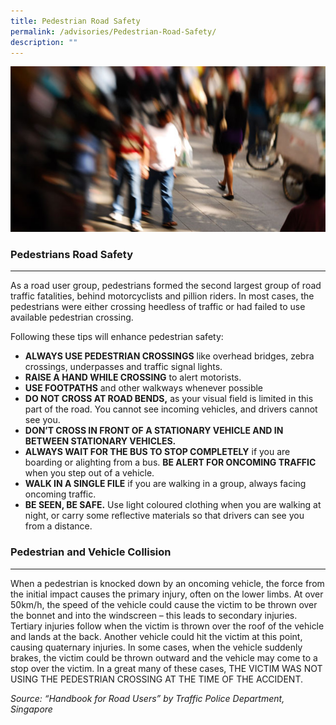 ```yaml
---
title: Pedestrian Road Safety
permalink: /advisories/Pedestrian-Road-Safety/
description: ""
---
```

![](/images/pedestrian1.jpg)

### Pedestrians Road Safety
------------------------------------------

As a road user group, pedestrians formed the second largest group of road traffic fatalities, behind motorcyclists and pillion riders. In most cases, the pedestrians were either crossing heedless of traffic or had failed to use available pedestrian crossing.

Following these tips will enhance pedestrian safety:

*   **ALWAYS USE PEDESTRIAN CROSSINGS** like overhead bridges, zebra crossings, underpasses and traffic signal lights.
*   **RAISE A HAND WHILE CROSSING** to alert motorists.
*   **USE FOOTPATHS** and other walkways whenever possible
*   **DO NOT CROSS AT ROAD BENDS,** as your visual field is limited in this part of the road. You cannot see incoming vehicles, and drivers cannot see you.
*   **DON’T CROSS IN FRONT OF A STATIONARY VEHICLE AND IN BETWEEN STATIONARY VEHICLES.**
*   **ALWAYS WAIT FOR THE BUS TO STOP COMPLETELY** if you are boarding or alighting from a bus. **BE ALERT FOR ONCOMING TRAFFIC** when you step out of a vehicle.
*   **WALK IN A SINGLE FILE** if you are walking in a group, always facing oncoming traffic.
*   **BE SEEN, BE SAFE.** Use light coloured clothing when you are walking at night, or carry some reflective materials so that drivers can see you from a distance.

### Pedestrian and Vehicle Collision
--------------------------------

When a pedestrian is knocked down by an oncoming vehicle, the force from the initial impact causes the primary injury, often on the lower limbs. At over 50km/h, the speed of the vehicle could cause the victim to be thrown over the bonnet and into the windscreen – this leads to secondary injuries. Tertiary injuries follow when the victim is thrown over the roof of the vehicle and lands at the back. Another vehicle could hit the victim at this point, causing quaternary injuries. In some cases, when the vehicle suddenly brakes, the victim could be thrown outward and the vehicle may come to a stop over the victim. In a great many of these cases, THE VICTIM WAS NOT USING THE PEDESTRIAN CROSSING AT THE TIME OF THE ACCIDENT.

_Source: “Handbook for Road Users” by Traffic Police Department, Singapore_